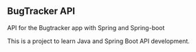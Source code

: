 ## BugTracker API

API for the Bugtracker app with Spring and Spring-boot

This is a project to learn Java and Spring Boot API development.
